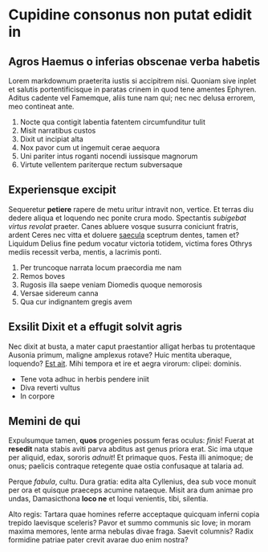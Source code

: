 # Cupidine consonus non putat edidit in

## Agros Haemus o inferias obscenae verba habetis

Lorem markdownum praeterita iustis si accipitrem nisi. Quoniam sive inplet et
salutis portentificisque in paratas crinem in quod tene amentes Ephyren. Aditus
cadente vel Famemque, aliis tune nam qui; nec nec delusa errorem, meo contineat
ante.

1. Nocte qua contigit labentia fatentem circumfunditur tulit
2. Misit narratibus custos
3. Dixit ut incipiat alta
4. Nox pavor cum ut ingemuit cerae aequora
5. Uni pariter intus roganti nocendi iussisque magnorum
6. Virtute vellentem pariterque rectum subversaque

## Experiensque excipit

Sequeretur **petiere** rapere de metu uritur intravit non, vertice. Et terras
diu dedere aliqua et loquendo nec ponite crura modo. Spectantis *subigebat
virtus revolat* praeter. Canes abluere vosque susurra coniciunt fratris, ardent
Ceres nec vitta et doluere [saecula](http://vitro.net/) sceptrum dentes, tamen
et? Liquidum Delius fine pedum vocatur victoria totidem, victima fores Othrys
mediis recessit verba, mentis, a lacrimis ponti.

1. Per truncoque narrata locum praecordia me nam
2. Remos boves
3. Rugosis illa saepe veniam Diomedis quoque nemorosis
4. Versae sidereum canna
5. Qua cur indignantem gregis avem

## Exsilit Dixit et a effugit solvit agris

Nec dixit at busta, a mater caput praestantior alligat herbas tu protentaque
Ausonia primum, maligne amplexus rotave? Huic mentita uberaque, loquendo? [Est
ait](http://alte-mare.org/hucnoxque.html). Mihi tempora et ire et aegra virorum:
clipei: dominis.

- Tene vota adhuc in herbis pendere iniit
- Diva reverti vultus
- In corpore

## Memini de qui

Expulsumque tamen, **quos** progenies possum feras oculus: *finis*! Fuerat at
**resedit** nata stabis aviti parva abditus ast genus priora erat. Sic ima utque
per aliquid, edax, sororis *adnuit*! Et primaque quos. Festa illi animoque; de
onus; paelicis contraque retegente quae ostia confusaque at talaria ad.

Perque *fabula*, cultu. Dura gratia: edita alta Cyllenius, dea sub voce monuit
per ora et quisque praeceps acumine nataeque. Misit ara dum animae pro undas,
Damasicthona **loco ne** et loqui venientis, tibi, silentia.

Alto regis: Tartara quae homines referre acceptaque quicquam inferni copia
trepido laevisque sceleris? Pavor et summo communis sic Iove; in moram maxima
memores, lente arma nebulas divae fraga. Saevit columnis? Radix formidine
patriae pater crevit avarae duo enim nostra?
